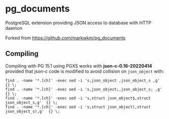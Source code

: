 # pg_documents

PostgreSQL extension providing JSON access to database with HTTP daemon 

Forked from https://github.com/markwkm/pg_documents

## Compiling

Compiling with PG 15.1 using PGXS works with **json-c-0.16-20220414** provided that json-c code is modified to avoid collision on `json_object` with:

```
find . -name '*.[ch]' -exec sed -i 's,json_object ,json_object_s ,g'  {} \;
find . -name '*.[ch]' -exec sed -i 's,json_object;,json_object_s; ,g'  {} \;
find . -name '*.[ch]' -exec sed -i 's,struct json_object$,struct json_object_s,g'  {} \;
find . -name '*.[ch]' -exec sed -i 's,struct json_object),struct json_object_s),g'  {} \;
```
